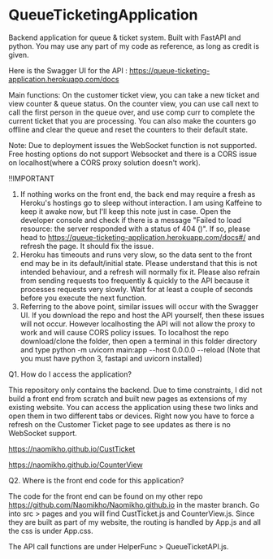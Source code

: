 # QueueTicketingApplication
Backend application for queue & ticket system. Built with FastAPI and python. 
You may use any part of my code as reference, as long as credit is given.

Here is the Swagger UI for the API : https://queue-ticketing-application.herokuapp.com/docs

Main functions: On the customer ticket view, you can take a new ticket and view counter & queue status. On the counter view, you can use call next to call the first person in the queue over, and use comp curr to complete the current ticket that you are processing. You can also make the counters go offline and clear the queue and reset the counters to their default state.  

Note: Due to deployment issues the WebSocket function is not supported. Free hosting options do not support Websocket and there is a CORS issue on localhost(where a CORS proxy solution doesn't work). 

!!IMPORTANT
1. If nothing works on the front end, the back end may require a fresh as Heroku's hostings go to sleep without interaction. I am using Kaffeine to keep it awake now, but I'll keep this note just in case. Open the developer console and check if there is a message "Failed to load resource: the server responded with a status of 404 ()". If so, please head to https://queue-ticketing-application.herokuapp.com/docs#/ and refresh the page. It should fix the issue. 
2. Heroku has timeouts and runs very slow, so the data sent to the front end may be in its default/initial state. Please understand that this is not intended behaviour, and a refresh will normally fix it. Please also refrain from sending requests too frequently & quickly to the API because it processes requests very slowly. Wait for at least a couple of seconds before you execute the next function. 
3. Referring to the above point, similar issues will occur with the Swagger UI. If you download the repo and host the API yourself, then these issues will not occur. However localhosting the API will not allow the proxy to work and will cause CORS policy issues. To localhost the repo download/clone the folder, then open a terminal in this folder directory and type python -m uvicorn main:app --host 0.0.0.0 --reload (Note that you must have python 3, fastapi and uvicorn installed)

Q1. How do I access the application?

This repository only contains the backend. Due to time constraints, I did not build a front end from scratch and built new pages as extensions
of my existing website. You can access the application using these two links and open them in two different tabs or devices. Right now you have to force a refresh on the Customer Ticket page to see updates as there is no WebSocket support. 

https://naomikho.github.io/CustTicket

https://naomikho.github.io/CounterView

Q2. Where is the front end code for this application? 

The code for the front end can be found on my other repo https://github.com/Naomikho/Naomikho.github.io in the master branch. Go into src > pages and you will find CustTicket.js and CounterView.js. Since they are built as part of my website, the routing is handled by App.js and all the css is under App.css. 

The API call functions are under HelperFunc > QueueTicketAPI.js. 
